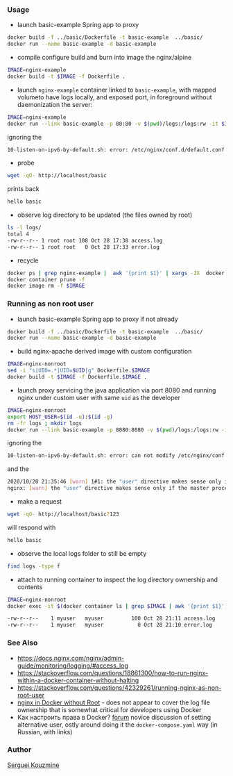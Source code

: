 
### Usage

* launch basic-example Spring app to proxy
```sh
docker build -f ../basic/Dockerfile -t basic-example  ../basic/
docker run --name basic-example -d basic-example
```
* compile configure build and burn into image the nginx/alpine
```sh
IMAGE=nginx-example
docker build -t $IMAGE -f Dockerfile .
```
* launch `nginx-example` container linked to `basic-example`, with mapped volumeto have logs locally, and exposed port, in foreground without daemonization the server:
```sh
IMAGE=nginx-example
docker run --link basic-example -p 80:80 -v $(pwd)/logs:/logs:rw -it $IMAGE
```
ignoring the
```sh
10-listen-on-ipv6-by-default.sh: error: /etc/nginx/conf.d/default.conf differs from the packages version
```
* probe
```sh
wget -qO- http://localhost/basic
```

prints back
```sh
hello basic
```
* observe log directory to be updated (the files owned by root)
```sh
ls -l logs/
total 4
-rw-r--r-- 1 root root 108 Oct 28 17:38 access.log
-rw-r--r-- 1 root root   0 Oct 28 17:33 error.log
```
* recycle
```sh
docker ps | grep nginx-example |  awk '{print $1}' | xargs -IX  docker stop X
docker container prune -f 
docker image rm -f $IMAGE
```
### Running as non root user

* launch basic-example Spring app to proxy if not already
```sh
docker build -f ../basic/Dockerfile -t basic-example  ../basic/
docker run --name basic-example -d basic-example
```
* build nginx-apache derived image with custom configuration
```sh
IMAGE=nginx-nonroot
sed -i "s|UID=.*|UID=$UID|g" Dockerfile.$IMAGE
docker build -t $IMAGE -f Dockerfile.$IMAGE .
```
* launch proxy servicing the java application via port 8080 and running nginx under custom user with same `uid` as the developer
```sh
IMAGE=nginx-nonroot
export HOST_USER=$(id -u):$(id -g)
rm -fr logs ; mkdir logs
docker run --link basic-example -p 8080:8080 -v $(pwd)/logs:/logs:rw -it $IMAGE
```
ignoring the
```sh
10-listen-on-ipv6-by-default.sh: error: can not modify /etc/nginx/conf.d/default.conf (read-only file system?)

```
and the
```sh
2020/10/28 21:35:46 [warn] 1#1: the "user" directive makes sense only if the master process runs with super-user privileges, ignored in /etc/nginx/nginx.conf:5
nginx: [warn] the "user" directive makes sense only if the master process runs with super-user privileges, ignored in /etc/nginx/nginx.conf:5
```
* make a  request
```sh
wget -qO- http://localhost/basic?123
```
will respond with
```sh
hello basic
```
* observe the local logs folder to still be empty
```sh
find logs -type f
```
* attach to running container to inspect the log directory ownership and contents
```sh
IMAGE=nginx-nonroot
docker exec -it $(docker container ls | grep $IMAGE | awk '{print $1}') sh -c 'ls -l /tmp/logs/'
```
```sh
-rw-r--r--    1 myuser   myuser         100 Oct 28 21:11 access.log
-rw-r--r--    1 myuser   myuser           0 Oct 28 21:10 error.log
```

### See Also
  * https://docs.nginx.com/nginx/admin-guide/monitoring/logging/#access_log
  * https://stackoverflow.com/questions/18861300/how-to-run-nginx-within-a-docker-container-without-halting
  * https://stackoverflow.com/questions/42329261/running-nginx-as-non-root-user
  * [nginx in Docker without Root](http://pjdietz.com/2016/08/28/nginx-in-docker-without-root.html) - does not appear to cover the log file ownership that is somewhat critical for developers using Docker
  *  Как настроить права в Docker? [forum](https://qna.habr.com/q/872915) novice discussion of setting alternative user, ostly around doing it the `docker-compose.yaml` way (in Russian, with links)

### Author
[Serguei Kouzmine](kouzmine_serguei@yahoo.com)

